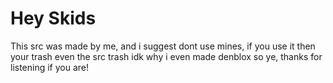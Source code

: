 # Hey Skids




This src was made by me, and i suggest dont use mines, if you use it then your trash even the src trash idk why i even made denblox
so ye, thanks for listening if you are!
